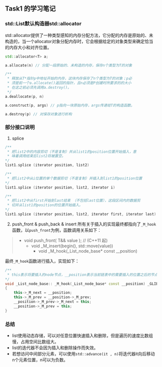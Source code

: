 ## Task1 的学习笔记
### std::List默认构造器std::allocator<T>
std::allocator提供了一种类型感知的内存分配方法，它分配的内存是原始的、未构造的，当一个allocator对象分配内存时，它会根据给定的对象类型来确定恰当的内存大小和对齐位置。
```c++
std::allocator<T> a;

a.allocate(n) // 分配一段原始的、未构造的内存，保存n个类型为T的对象

/**
 * 释放从T*指针p中地址开始的内存，这块内存保存了n个类型为T的对象；p必
 * 须是前一个a.allocate()返回的指针，且n必须是P创建时所要求的的大小
 * 在这之前必须先调用a.destroy()。
 */
a.deallocate(p, n)

a.construct(p, args) // p指向一块原始内存，args传递给T的构造函数。

a.destroy(p) // 对保存对象进行析构
```
### 部分接口说明
1. splice
```c++
/**
 * 把list2中的内容剪切（不是复制）并从list1的position位置开始插入，意
 * 味着调用结束后list2将被置空。
*/
list1.splice (iterator position, list2)

/**
 * 把list2中从i位置的单个数据剪切（不是复制）并插入到list1的position位置
*/
list1.splice (iterator position, list2, iterator i)

/**
 * 把list2中从first开始到last结束 （不包括last位置），这段区间内的数据剪
 * 切并从list1的position的位置开始插入。
*/
list1.splice (iterator position, list2, iterator first, iterator last)
```
2. push_front & push_back & insert
所有关于插入的实现最终都指向了`_M_hook`函数，以`push_front`为例，函数调用关系如下：
>- void push_front( T&& value ); // (C++11 起)
>    - void _M_insert(begin(), std::move(value))
>        - void _M_hook(_List_node_base* const __position)

最终`_M_hook`函数进行插入，实现如下：
```c++
/**
 * this表示将要插入的node节点，__position表示当前链表中的需要插入的位置之后的节点
*/
void _List_node_base:: _M_hook(_List_node_base* const __position) _GLIBCXX_USE_NOEXCEPT
{
    this->_M_next = __position;
    this->_M_prev = __position->_M_prev;
    __position->_M_prev->_M_next = this;
    __position->_M_prev = this;
}
```
### 总结
* list使用动态存储，可以对任意位置快速插入和删除，但是遍历的速度比数组慢，占用空间比数组大。
* list的迭代器不会因为插入和删除操作而失效。
* 若想访问中间部分元素，可以使用`std::advance(it , n)`将迭代器it向后移动n个元素位置，n可以为负数。
